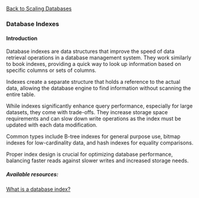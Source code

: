 [Back to Scaling Databases](./index.md)

### Database Indexes

#### Introduction

Database indexes are data structures that improve the speed of data retrieval operations in a database management system. They work similarly to book indexes, providing a quick way to look up information based on specific columns or sets of columns.

Indexes create a separate structure that holds a reference to the actual data, allowing the database engine to find information without scanning the entire table.

While indexes significantly enhance query performance, especially for large datasets, they come with trade-offs. They increase storage space requirements and can slow down write operations as the index must be updated with each data modification.

Common types include B-tree indexes for general purpose use, bitmap indexes for low-cardinality data, and hash indexes for equality comparisons.

Proper index design is crucial for optimizing database performance, balancing faster reads against slower writes and increased storage needs.

##### Available resources:

[What is a database index?](https://www.codecademy.com/article/sql-indexes)
